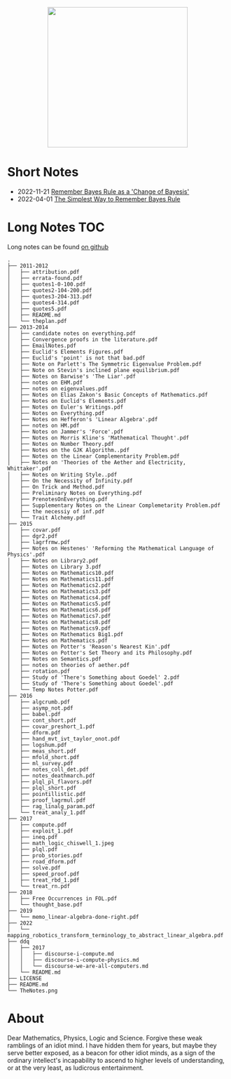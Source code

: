 <p align="center"><img src="/TheNotes/assets/TheNotes.png" width="320"/></p>

# Short Notes
- 2022-11-21 [Remember Bayes Rule as a 'Change of Bayesis'](2022-11-21-bayes-notation.md)
- 2022-04-01 [The Simplest Way to Remember Bayes Rule](short-notes/2022-04-01-remember-bayes.md)

# Long Notes TOC

Long notes can be found [on github](https://github.com/jadnohra/TheNotes)

```
.
├── 2011-2012
│   ├── attribution.pdf
│   ├── errata-found.pdf
│   ├── quotes1-0-100.pdf
│   ├── quotes2-104-200.pdf
│   ├── quotes3-204-313.pdf
│   ├── quotes4-314.pdf
│   ├── quotes5.pdf
│   ├── README.md
│   └── theplan.pdf
├── 2013-2014 
│   ├── candidate notes on everything.pdf
│   ├── Convergence proofs in the literature.pdf
│   ├── EmailNotes.pdf
│   ├── Euclid's Elements Figures.pdf
│   ├── Euclid's 'point' is not that bad.pdf
│   ├── Note on Parlett's The Symmetric Eigenvalue Problem.pdf
│   ├── Note on Stevin's inclined plane equilibrium.pdf
│   ├── Notes on Barwise's 'The Liar'.pdf
│   ├── notes on EHM.pdf
│   ├── notes on eigenvalues.pdf
│   ├── Notes on Elias Zakon's Basic Concepts of Mathematics.pdf
│   ├── Notes on Euclid's Elements.pdf
│   ├── Notes on Euler's Writings.pdf
│   ├── Notes on Everything.pdf
│   ├── Notes on Hefferon's 'Linear Algebra'.pdf
│   ├── notes on HM.pdf
│   ├── Notes on Jammer's 'Force'.pdf
│   ├── Notes on Morris Kline's 'Mathematical Thought'.pdf
│   ├── Notes on Number Theory.pdf
│   ├── Notes on the GJK Algorithm..pdf
│   ├── Notes on the Linear Complementarity Problem.pdf
│   ├── Notes on 'Theories of the Aether and Electricity, Whittaker'.pdf
│   ├── Notes on Writing Style..pdf
│   ├── On the Necessity of Infinity.pdf
│   ├── On Trick and Method.pdf
│   ├── Preliminary Notes on Everything.pdf
│   ├── PrenotesOnEverything.pdf
│   ├── Supplementary Notes on the Linear Complemetarity Problem.pdf
│   ├── the necessiy of inf.pdf
│   └── Trait Alchemy.pdf
├── 2015
│   ├── covar.pdf
│   ├── dgr2.pdf
│   ├── lagrfrmw.pdf
│   ├── Notes on Hestenes' 'Reforming the Mathematical Language of Physics'.pdf
│   ├── Notes on Library2.pdf
│   ├── Notes on Library 3.pdf
│   ├── Notes on Mathematics10.pdf
│   ├── Notes on Mathematics11.pdf
│   ├── Notes on Mathematics2.pdf
│   ├── Notes on Mathematics3.pdf
│   ├── Notes on Mathematics4.pdf
│   ├── Notes on Mathematics5.pdf
│   ├── Notes on Mathematics6.pdf
│   ├── Notes on Mathematics7.pdf
│   ├── Notes on Mathematics8.pdf
│   ├── Notes on Mathematics9.pdf
│   ├── Notes on Mathematics Big1.pdf
│   ├── Notes on Mathematics.pdf
│   ├── Notes on Potter's 'Reason's Nearest Kin'.pdf
│   ├── Notes on Potter's Set Theory and its Philosophy.pdf
│   ├── Notes on Semantics.pdf
│   ├── notes on theories of aether.pdf
│   ├── rotation.pdf
│   ├── Study of 'There's Something about Goedel' 2.pdf
│   ├── Study of 'There's Something about Goedel'.pdf
│   └── Temp Notes Potter.pdf
├── 2016
│   ├── algcrumb.pdf
│   ├── asymp_not.pdf
│   ├── babel.pdf
│   ├── cont_short.pdf
│   ├── covar_preshort_1.pdf
│   ├── dform.pdf
│   ├── hand_mvt_ivt_taylor_onot.pdf
│   ├── logshum.pdf
│   ├── meas_short.pdf
│   ├── mfold_short.pdf
│   ├── ml_survey.pdf
│   ├── notes_coll_det.pdf
│   ├── notes_deathmarch.pdf
│   ├── plql_pl_flavors.pdf
│   ├── plql_short.pdf
│   ├── pointillistic.pdf
│   ├── proof_lagrmul.pdf
│   ├── rag_linalg_param.pdf
│   └── treat_analy_1.pdf
├── 2017
│   ├── compute.pdf
│   ├── exploit_1.pdf
│   ├── ineq.pdf
│   ├── math_logic_chiswell_1.jpeg
│   ├── plql.pdf
│   ├── prob_stories.pdf
│   ├── road_dform.pdf
│   ├── solve.pdf
│   ├── speed_proof.pdf
│   ├── treat_rbd_1.pdf
│   └── treat_rn.pdf
├── 2018
│   ├── Free Occurrences in FOL.pdf
│   └── thought_base.pdf
├── 2019
│   └── memo_linear-algebra-done-right.pdf
├── 2022
│   └── mapping_robotics_transform_terminology_to_abstract_linear_algebra.pdf
├── ddq
│   ├── 2017
│   │   ├── discourse-i-compute.md
│   │   ├── discourse-i-compute-physics.md
│   │   └── discourse-we-are-all-computers.md
│   └── README.md
├── LICENSE
├── README.md
└── TheNotes.png
```

# About

Dear Mathematics, Physics, Logic and Science. Forgive these weak ramblings of an idiot mind. I have hidden them for years, but maybe they serve better exposed, as a beacon for other idiot minds, as a sign of the ordinary intellect's incapability to ascend to higher levels of understanding, or at the very least, as ludicrous entertainment.
